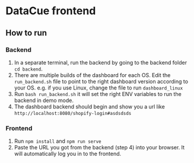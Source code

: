 # DataCue frontend

## How to run

### Backend
1. In a separate terminal, run the backend by going to the backend folder `cd backend`. 
2. There are multiple builds of the dashboard for each OS. Edit the `run_backend.sh` file to point to the right dashboard version according to your OS. e.g. if you use Linux, change the file to run `dashboard_linux`
3. Run `bash run_backend.sh` it will set the right ENV variables to run the backend in demo mode.
4. The dashboard backend should begin and show you a url like `http://localhost:8080/shopify-login#asdsdsds`

### Frontend

1. Run `npm install` and `npm run serve`
2. Paste the URL you got from the backend (step 4) into your browser. It will automatically log you in to the frontend.


